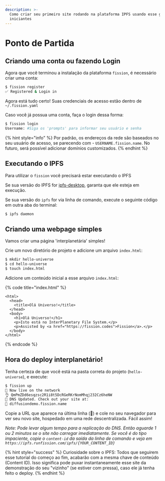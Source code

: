 ```yaml
---
description: >-
  Como criar seu primeiro site rodando na plataforma IPFS usando esse guia para
  iniciantes
---
```


# Ponto de Partida

## Criando uma conta ou fazendo Login

Agora que você terminou a instalação da plataforma `fission`, é necessário criar uma conta:

```bash
$ fission register
✅ Registered & Login in
```

Agora está tudo certo! Suas credenciais de acesso estão dentro de `~/.fission.yaml`

Caso você já possua uma conta, faça o login dessa forma:

```bash
$ fission login
Username: #Siga os 'prompts' para informar seu usuário e senha
```

{% hint style="info" %}
Por padrão, os endereços da rede são baseados no seu usuário de acesso, se parecendo com - `USERNAME.fission.name`. No futuro, será possível adicionar domínios customizados.
{% endhint %}

## Executando o IPFS

Para utilizar o `fission` você precisará estar executando o IPFS

Se sua versão do IPFS for [ipfs-desktop](https://github.com/ipfs-shipyard/ipfs-desktop), garanta que ele esteja em execução.

Se sua versão do `ipfs` for via linha de comando, execute o seguinte código em outra aba do terminal:

```bash
$ ipfs daemon
```

## Criando uma webpage simples

Vamos criar uma página 'interplanetária' simples!

Crie um novo diretório de projeto e adicione um arquivo `index.html`:

```bash
$ mkdir hello-universe
$ cd hello-universe
$ touch index.html
```

Adicione um conteúdo inicial a esse arquivo `index.html`:

{% code title="index.html" %}
```markup
<html>
  <head>
    <title>Olá Universo!</title>
  </head>
  <body>
    <h1>Olá Universo!</h1>
    <p>Isto está no InterPlanetary File System.</p>
    <p>Assisted by <a href="https://fission.codes">Fission</a>.</p>
  </body>
</html>
```
{% endcode %}

## Hora do deploy interplanetário!

Tenha certeza de que você está na pasta correta do projeto \(`hello-universe`\), e execute:

```bash
$ fission up
🚀 Now live on the network
👌 QmPmZDd6esqzsc2R1i8t5DcRGeRKrNomMhqj232Cz6heNW
📝 DNS Updated. Check out your site at:
🔗 diffusiondemo.fission.name
```

Copie a URL que aparece na última linha \(🔗\) e cole no seu navegador para ver seu novo site, hospedado em uma rede descentralizada. Fácil assim!

_Note: Pode levar algum tempo para a replicação do DNS. Então aguarde 1 ou 2 minutos se o site não carregar imediatamente. Se você é do tipo impaciente, copie o `content-id` da saída da linha de comando e veja em `https://ipfs.runfission.com/ipfs/{YOUR_CONTENT_ID}`_

{% hint style="success" %}
Curiosidade sobre o IPFS: Todos que seguirem esse tutorial do começo ao fim, acabarão com a mesma chave de conteúdo \(Content ID\). Isso significa pode puxar instantaneamente esse site da demonstração do seu "vizinho" \(se estiver com pressa\), caso ele já tenha feito o deploy.
{% endhint %}

